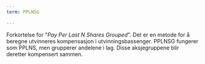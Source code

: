 ```yaml
---
term: PPLNSG

---
```

Forkortelse for "*Pay Per Last N Shares Grouped*". Det er en metode for å beregne utvinneres kompensasjon i utvinningsbassenger. PPLNSG fungerer som PPLNS, men grupperer andelene i lag. Disse aksjegruppene blir deretter kompensert sammen.